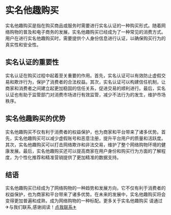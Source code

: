 # 实名他趣购买

实名他趣购买是指在购买商品或服务时需要进行实名认证的一种购买形式。随着网络购物的普及和电子商务的发展，实名他趣购买已经成为了一种常见的消费方式。用户在进行实名他趣购买时，需要提供个人身份信息进行认证，以确保购买行为的真实性和安全性。

## 实名认证的重要性

实名认证在购买过程中起着至关重要的作用。首先，实名认证可以有效防止虚假交易和欺诈行为，保护了消费者的合法权益。其次，实名认证可以构建信任机制，让商家和消费者之间建立起更加稳固的信任关系，促进交易的顺利进行。最后，实名认证也有助于监管部门对消费市场进行有效监管，减少不法行为的发生，维护市场秩序。

## 实名他趣购买的优势

实名他趣购买不仅有利于消费者的权益保护，也为商家和平台带来了诸多优势。首先，实名他趣购买可以减少虚假账号和恶意注册，提升平台用户的质量和活跃度。其次，实名他趣购买可以打击网络欺诈和非法交易，维护了整个网络购物环境的健康发展。最后，实名他趣购买还可以提高商家在用户身份和购买行为方面的了解程度，为个性化推荐和精准营销提供了更加精准的数据支持。

## 结语

实名他趣购买已经成为了网络购物的一种趋势和发展方向，它不仅有利于消费者的权益保护，也为商家和平台带来了诸多优势。在未来的发展中，实名他趣购买将会变得更加普遍和成熟，成为网络购物的一种标配。更多关于实名他趣购买 请通过✈与我们联系,感谢阅读！[点我联系✈](https://doc.k02.cc)